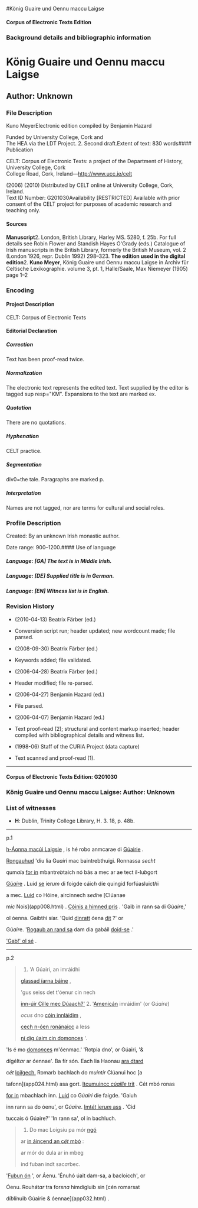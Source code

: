 

#König Guaire und Oennu maccu Laigse


<!-- // 
 function footNote(link) {
 openpopup = window.open(link,"openpopup","width=512,height=128,left=256,top=256,resizable=no,scrollbars=1,menubar=1,statusbar=0,toolbar=0");
}
// -->



#### Corpus of Electronic Texts Edition


### Background details and bibliographic information


König Guaire und Oennu maccu Laigse
===================================


Author: Unknown
---------------


### File Description

Kuno MeyerElectronic edition compiled by Benjamin Hazard

Funded by University College, Cork and  
The HEA via the LDT Project. 2. Second draft.Extent of text: 
830 words#### Publication


CELT: Corpus of Electronic Texts: a project of the Department of History, University College, Cork  
College Road, Cork, Ireland—http://www.ucc.ie/celt

 (2006) (2010) Distributed by CELT online at University College, Cork, Ireland.  
Text ID Number: G201030Availability [RESTRICTED] 
Available with prior consent of the CELT project for purposes of academic research and teaching only.


#### Sources


**Manuscript**2. London, British Library, Harley MS. 5280, f. 25b. For full details see Robin Flower and Standish Hayes O'Grady (eds.) Catalogue of Irish manuscripts in the British Library, formerly the British Museum, vol. 2 (London 1926, repr. Dublin 1992) 298–323.
**The edition used in the digital edition**2. **Kuno Meyer**, König Guaire und Oennu maccu Laigse in Archiv für Celtische Lexikographie. volume 3, pt. 1, Halle/Saale, Max Niemeyer (1905) page 1–2

### Encoding


#### Project Description


CELT: Corpus of Electronic Texts


#### Editorial Declaration


##### Correction


Text has been proof-read twice.


##### Normalization


The electronic text represents the edited text. Text supplied by the editor is tagged sup resp="KM". Expansions to the text are marked ex.


##### Quotation


There are no quotations.


##### Hyphenation


CELT practice.


##### Segmentation


div0=the tale. Paragraphs are marked p.


##### Interpretation


Names are not tagged, nor are terms for cultural and social roles.


### Profile Description


Created: By an unknown Irish monastic author.

 Date range: 900–1200.#### Use of language


##### Language: [GA] The text is in Middle Irish.


##### Language: [DE] Supplied title is in German.


##### Language: [EN] Witness list is in English.


### Revision History


* (2010-04-13) Beatrix Färber (ed.)

* Conversion script run; header updated; new wordcount made; file parsed.
* (2008-09-30) Beatrix Färber (ed.)

* Keywords added; file validated.
* (2006-04-28) Beatrix Färber (ed.)

* Header modified; file re-parsed.
* (2006-04-27) Benjamin Hazard (ed.)

* File parsed.
* (2006-04-07) Benjamin Hazard (ed.)

* Text proof-read (2); structural and content markup inserted; header compiled with bibliographical details and witness list.
* (1998-06) Staff of the CURIA Project (data capture)

* Text scanned and proof-read (1).




---


#### Corpus of Electronic Texts Edition: G201030


### König Guaire und Oennu maccu Laigse: Author: Unknown


### List of witnesses


* **H**: Dublin, Trinity College Library, H. 3. 18, p. 48b.




---

p.1


[h-Áonna macúi Laigsie](app001.html) , is hé robo anmcarae di [Gúairie](app002.html) .

[Rongauhud](app003.html) 'diu lia Gu*air*i mac baintrebthuigi. Ronnassa *secht*

qum*al*a [for in](app004.html) mbantr*eb*taich nó bás a mec ar ae tect il-lu*b*gort

[Gú*ai*re](app005.html) . Luid [se](app006.html) íer*um* di foigde cáic*h* díe quingid forfúasluict*h*i

a mec. [Luid](app007.html) co Hóine, aircinnech s*edh*e [Clúanae

m*ic* Nois](app008.html) . [Cóinis a himned pris](app009.html) . 'Gaib in rann sa di Gú*air*e,'

ol óenna. Gaibt*h*i síar. 'Quid [dinratt](app010.html) óena [dit](app011.html) ?' or

Gú*air*e. '[Rogaub an rand sa](app012.html) dam dia gabáil [doid-se](app013.html) .'

['Gab!' ol sé](app014.html) .




---

p.2



> 1. 'A Gúairi, an imráidhi
>   
> [glassad íarna báine](app015.html) ,
>   
> 'gus seiss det t'óenur cin nech
>   
> [inn-úir Cille mec Dúaach?'](app016.html)
> 2. '[Amenicán](app017.html) imráidim' (or G*úaire*)
>   
> *ocus* dno [cóin innláidim](app018.html) ,
>   
> [cech n-óen ronánaicc](app019.html) a less
>   
> [ní dig úaim cin domonces](app020.html) '.
> 




'Is é mo [dom*on*ces](app021.html) m'óenmac.' 'Rotpia dno', or Gúairi, '&

dígélt*ar* ar óennae'. Ba fír són. Each lia Haonau [ara dtard](app022.html) 

c*ét* [loi*l*gech.](app023.html) Romarb bachlach do m*uin*t*ir* Clúanui hoc [a

tafonn](app024.html) asa gort. [Itcumuincc *cúaille* trit](app025.html) . Cét mbó ronas

[for in](app026.html) mbachlach inn. [Luid](app027.html) co G*úairi* die faigde. 'Gaiuh

inn rann sa do óenu', or G*úaire*. [Imt*ét* íer*um* ass](app028.html) . 'Cid

tuccais ó Gúaire?' 'In rann sa', ol in bachluch.



> 1. Do mac Loigsiu pa mór [ngó](app029.html)
>   
> ar [in áincend an c*ét* mbó](app030.html) :
>   
> ar mór do dula ar in mbeg
>   
> ind fuban indt sac*ar*bec.
> 




'[Fubun ón](app031.html) ', or Áenu. 'Énuhó úait dam-sa, a bacloicch', or

Óenu. Rouhát*ar* tra for*sna* himdígluib sin [cén romarsat

dí*b*línuib Gúairie & óennae](app032.html) .












